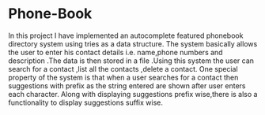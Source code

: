 # Phone-Book

In this project I have implemented an autocomplete featured phonebook directory system using tries as a data structure. The system basically allows the user to enter his contact details i.e. name,phone numbers and description .The data is then stored in a file .Using this system the user can search for a contact ,list all the contacts ,delete a contact. One special property of the system is that when a user searches for a contact then suggestions with prefix as the string entered are shown after user enters each character. Along with displaying suggestions prefix wise,there is also a functionality to display suggestions suffix wise. 
